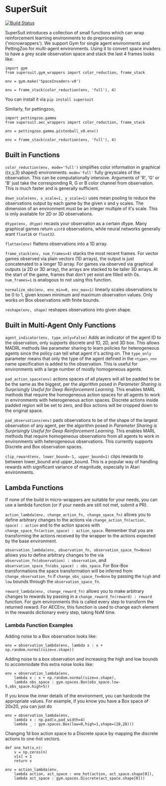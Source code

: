 # SuperSuit

[![Build Status](https://travis-ci.com/PettingZoo-Team/SuperSuit.svg?branch=master)](https://travis-ci.com/PettingZoo-Team/SuperSuit)

SuperSuit introduces a collection of small functions which can wrap reinforcement learning environments to do preprocessing ('microwrappers').
We support Gym for single agent environments and PettingZoo for multi-agent environments. Using it to convert space invaders to have a grey scale observation space and stack the last 4 frames looks like:

```
import gym
from supersuit.gym_wrappers import color_reduction, frame_stack

env = gym.make('SpaceInvaders-v0')

env = frame_stack(color_reduction(env, 'full'), 4)
```

You can install it via `pip install supersuit`

Similarly, for pettingzoo,

```
import pettingzoo.gamma
from supersuit.aec_wrappers import color_reduction, frame_stack

env = pettingzoo.gamma.pistonball_v0.env()

env = frame_stack(color_reduction(env, 'full'), 4)
```

## Built in Functions

`color_reduction(env, mode='full')` simplifies color information in graphical ((x,y,3) shaped) environments. `mode='full'` fully greyscales of the observation. This can be computationally intensive. Arguments of 'R', 'G' or 'B' just take the corresponding R, G or B color channel from observation. This is much faster and is generally sufficient.

`down_scale(env, x_scale=1, y_scale=1)` uses mean pooling to reduce the observations output by each game by the given x and y scales. The dimension of an environment must be an integer multiple of it's scale. This is only available for 2D or 3D observations.

`dtype(env, dtype)` recasts your observation as a certain dtype. Many graphical games return `uint8` observations, while neural networks generally want `float16` or `float32`.

`flatten(env)` flattens observations into a 1D array.

`frame_stack(env, num_frames=4)` stacks the most recent frames. For vector games observed via plain vectors (1D arrays), the output is just concatenated to a longer 1D array. For games via observed via graphical outputs (a 2D or 3D array), the arrays are stacked to be taller 3D arrays. At the start of the game, frames that don't yet exist are filled with 0s. `num_frames=1` is analogous to not using this function.

`normalize_obs(env, env_min=0, env_max=1)` linearly scales observations to be 0 to 1, given known minimum and maximum observation values. Only works on Box observations with finite bounds.

`reshape(env, shape)` reshapes observations into given shape.


## Built in Multi-Agent Only Functions

`agent_indicator(env, type_only=False)` Adds an indicator of the agent ID to the observation, only supports discrete and 1D, 2D, and 3D box. This allows MADRL methods like parameter sharing to learn policies for heterogeneous agents since the policy can tell what agent it's acting on. The `type_only` parameter means that only the type of the agent defined in the `<type>_<n>` name specification is added to the observation. This is useful for environments with a large number of mostly homogeneous agents.

`pad_action_space(env)` actions spaces of all players will all be padded to be be the same as the biggest, per the algorithm posed in *Parameter Sharing is Surprisingly Useful for Deep Reinforcement Learning*.  This enables MARL methods that require the homogeneous action spaces for all agents to work in environments with heterogeneous action spaces. Discrete actions inside padded region will be set to zero, and Box actions will be cropped down to the original space.

`pad_observations(env)` pads observations to be of the shape of the largest observation of any agent, per the algorithm posed in *Parameter Sharing is Surprisingly Useful for Deep Reinforcement Learning*. This enables MARL methods that require homogeneous observations from all agents to work in environments with heterogeneous observations. This currently supports Discrete and Box observation spaces.

`clip_reward(env, lower_bound=-1, upper_bound=1)` clips rewards to between lower_bound and upper_bound. This is a popular way of handling rewards with significant variance of magnitude, especially in Atari environments.

## Lambda Functions

If none of the build in micro-wrappers are suitable for your needs, you can use a lambda function (or if your needs are still not met, submit a PR).

`action_lambda(env, change_action_fn, change_space_fn)` allows you to define arbitrary changes to the actions via `change_action_fn(action, space) : action` and to the action spaces with `change_space_fn(action_space) : action_space`. Remember that you are transforming the actions received by the wrapper to the actions expected by the base environment.

`observation_lambda(env, observation_fn, observation_space_fn=None)` allows you to define arbitrary changes to the via `observation_fn(observation) : observation`, and `observation_space_fn(obs_space) : obs_space`. For Box-Box transformations the space transformation will be inferred from `change_observation_fn` if `change_obs_space_fn=None` by passing the `high` and `low` bounds through the `observation_space_fn`.

`reward_lambda(env, change_reward_fn)` allows you to make arbitrary changes to rewards by passing in a `change_reward_fn(reward) : reward` function. For gym environments this is called every step to transform the returned reward. For AECEnv, this function is used to change each element in the rewards dictionary every step, taking NxM time.

### Lambda Function Examples

Adding noise to a Box observation looks like:

```
env = observation_lambda(env, lambda x : x + np.random.normal(size=x.shape))
```

Adding noise to a box observation and increasing the high and low bounds to accommodate this extra noise looks like:

```
env = observation_lambda(env,
    lambda x : x + np.random.normal(size=x.shape),
    lambda obs_space : gym.spaces.Box(obs_space.low-5,obs_space.high+5))
```

If you know the inner details of the environment, you can hardcode the appropriate values. For example, if you know you have a Box space of 20x20, you can just do

```
env = observation_lambda(env,
    lambda x : np.pad(x,pad_width=4)
    lambda _ : gym.spaces.Box(low=0,high=1,shape=(28,28)))
```

Changing 1d box action space to a Discrete space by mapping the discrete actions to one-hot vectors.

```
def one_hot(x,n):
    v = np.zeros(n)
    v[x] = 1
    return v

env = action_lambda(env,
    lambda action, act_space : one_hot(action, act_space.shape[0]),
    lambda act_space : gym.spaces.Discrete(act_space.shape[0]))
```

